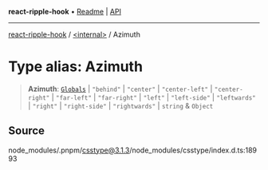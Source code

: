 **react-ripple-hook** • [Readme](../../README.md) \| [API](../../globals.md)

***

[react-ripple-hook](../../README.md) / [\<internal\>](../README.md) / Azimuth

# Type alias: Azimuth

> **Azimuth**: [`Globals`](Globals.md) \| `"behind"` \| `"center"` \| `"center-left"` \| `"center-right"` \| `"far-left"` \| `"far-right"` \| `"left"` \| `"left-side"` \| `"leftwards"` \| `"right"` \| `"right-side"` \| `"rightwards"` \| `string` & `Object`

## Source

node\_modules/.pnpm/csstype@3.1.3/node\_modules/csstype/index.d.ts:18993
